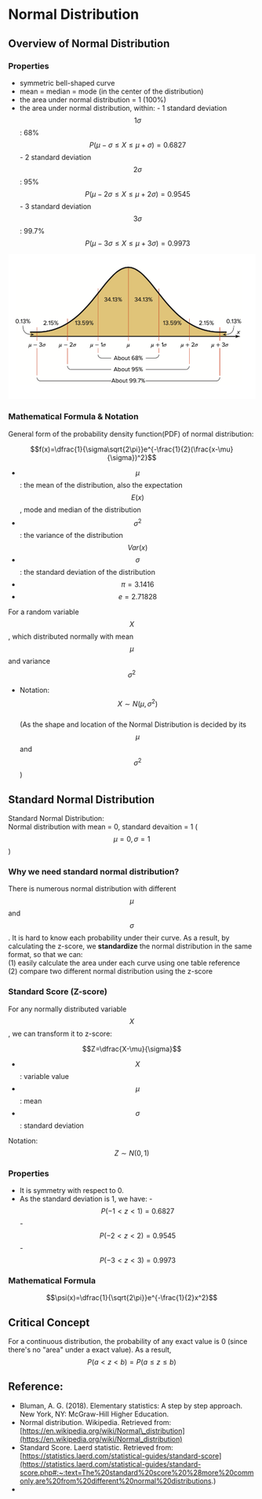 # Normal Distribution

## Overview of Normal Distribution

### Properties

* symmetric bell-shaped curve
* mean = median = mode \(in the center of the distribution\)
* the area under normal distribution = 1 \(100%\)
* the area under normal distribution, within: - 1 standard deviation $$1\sigma$$ : 68%      $$P(\mu-\sigma \le X \le \mu+\sigma) = 0.6827$$  - 2 standard deviation $$2\sigma$$ : 95%      $$P(\mu-2\sigma \le X \le \mu+2\sigma)=0.9545$$   - 3 standard deviation $$3\sigma$$ : 99.7%   $$P(\mu-3\sigma \le X \le \mu+3\sigma)=0.9973$$   

![Normal Distribution \(Picture copyright: Bluman, A. G. \(2018\)\)](.gitbook/assets/normal-distirbution%20%283%29.png)

### Mathematical Formula & Notation

General form of the probability density function\(PDF\) of normal distribution:

$$f(x)=\dfrac{1}{\sigma\sqrt{2\pi}}e^{-\frac{1}{2}(\frac{x-\mu}{\sigma})^2}$$ 

* $$\mu$$: the mean of the distribution, also the expectation $$E(x)$$ , mode and median of the distribution
* $$\sigma^2$$: the variance of the distribution $$Var(x)$$ 
* $$\sigma$$ : the standard deviation of the distribution
* $$\pi = 3.1416$$ 
* $$e = 2.71828$$ 

For a random variable $$X$$, which distributed normally with mean $$\mu$$ and variance  $$\sigma^2$$   
- Notation: $$X \sim N(\mu, \sigma^2)$$   
\(As the shape and location of the Normal Distribution is decided by its $$\mu$$ and $$\sigma^2$$\)

## Standard Normal Distribution

Standard Normal Distribution:   
Normal distribution with mean = 0, standard devaition = 1 \( $$\mu=0 , \sigma=1$$ \)

### Why we need standard normal distribution?

There is numerous normal distribution with different $$\mu $$and $$\sigma $$. It is hard to know each probability under their curve. As a result, by calculating the z-score, we **standardize** the normal distribution in the same format, so that we can:  
\(1\) easily calculate the area under each curve using one table reference  
\(2\) compare two different normal distribution using the z-score

### Standard Score \(Z-score\)

For any normally distributed variable $$X$$ , we can transform it to z-score:

$$Z=\dfrac{X-\mu}{\sigma}$$ 

* $$X$$ : variable value
* $$\mu$$ : mean
* $$\sigma$$ : standard deviation

Notation: $$Z \sim N(0,1) $$ 

### Properties

* It is symmetry with respect to 0.
* As the standard deviation is 1, we have: - $$P(-1<z<1)=0.6827$$  - $$P(-2<z<2)=0.9545$$  - $$P(-3<z<3)=0.9973$$ 

### Mathematical Formula

$$\psi(x)=\dfrac{1}{\sqrt{2\pi}}e^{-\frac{1}{2}x^2}$$ 

## Critical Concept

For a continuous distribution, the probability of any exact value is 0 \(since there's no "area" under a exact value\). As a result, $$P(a<z<b) = P(a\le z\le b)$$ 

## Reference:

* Bluman, A. G. \(2018\). Elementary statistics: A step by step approach. New York, NY: McGraw-Hill Higher Education.
* Normal distribution. Wikipedia. Retrieved from:  [https://en.wikipedia.org/wiki/Normal\_distribution](https://en.wikipedia.org/wiki/Normal_distribution)
* Standard Score. Laerd statistic. Retrieved from: [https://statistics.laerd.com/statistical-guides/standard-score](https://statistics.laerd.com/statistical-guides/standard-score.php#:~:text=The%20standard%20score%20%28more%20commonly,are%20from%20different%20normal%20distributions.)
* 
